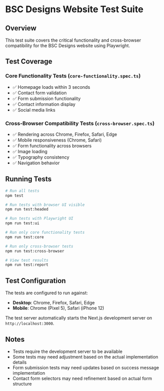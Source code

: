 # BSC Designs Website Test Suite

## Overview

This test suite covers the critical functionality and cross-browser compatibility for the BSC Designs website using Playwright.

## Test Coverage

### Core Functionality Tests (`core-functionality.spec.ts`)
- ✅ Homepage loads within 3 seconds
- ✅ Contact form validation
- ✅ Form submission functionality
- ✅ Contact information display
- ✅ Social media links

### Cross-Browser Compatibility Tests (`cross-browser.spec.ts`)
- ✅ Rendering across Chrome, Firefox, Safari, Edge
- ✅ Mobile responsiveness (Chrome, Safari)
- ✅ Form functionality across browsers
- ✅ Image loading
- ✅ Typography consistency
- ✅ Navigation behavior

## Running Tests

```bash
# Run all tests
npm test

# Run tests with browser UI visible
npm run test:headed

# Run tests with Playwright UI
npm run test:ui

# Run only core functionality tests
npm run test:core

# Run only cross-browser tests
npm run test:cross-browser

# View test results
npm run test:report
```

## Test Configuration

The tests are configured to run against:
- **Desktop**: Chrome, Firefox, Safari, Edge
- **Mobile**: Chrome (Pixel 5), Safari (iPhone 12)

The test server automatically starts the Next.js development server on `http://localhost:3000`.

## Notes

- Tests require the development server to be available
- Some tests may need adjustment based on the actual implementation details
- Form submission tests may need updates based on success message implementation
- Contact form selectors may need refinement based on actual form structure